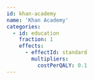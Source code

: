 ```yaml
---
id: khan-academy
name: 'Khan Academy'
categories:
  - id: education
    fraction: 1
    effects:
      - effectId: standard
        multipliers:
          costPerQALY: 0.1
---
```

